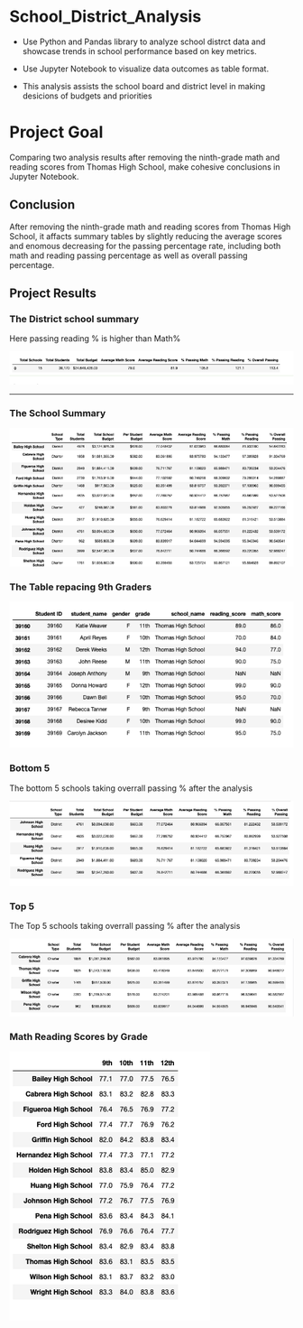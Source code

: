 # School_District_Analysis

* Use Python and Pandas library to analyze school distrct data and showcase trends in school performance based on key metrics.
* Use Jupyter Notebook to visualize data outcomes as table format.

* This analysis assists the school board and district level in making desicions of budgets and priorities



# Project Goal

Comparing two analysis results after removing the ninth-grade math and reading scores from Thomas High School, make cohesive conclusions in Jupyter Notebook.

## Conclusion

After removing the ninth-grade math and reading scores from Thomas High School, it affacts summary tables by slightly reducing the average scores and enomous decreasing for the passing percentage rate, including both math and reading passing percentage as well as overall passing percentage.

## Project Results

### The District school summary


Here passing reading % is higher than Math%

![](District_summary.png)

-----------------------

### The School Summary

![](school_summary.png)


### The Table repacing 9th Graders

![](NAN.png)



### Bottom 5 

The bottom 5 schools taking overrall passing % after the analysis

![](bottom5.png)


### Top 5

The Top 5 schools taking overrall passing % after the analysis

![](top5.png)


### Math Reading Scores by Grade

![](Scores_byGrade.png)

